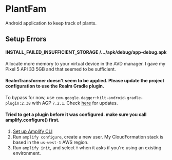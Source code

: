 # PlantFam

Android application to keep track of plants.

## Setup Errors

#### INSTALL_FAILED_INSUFFICIENT_STORAGE /.../apk/debug/app-debug.apk

Allocate more memory to your virtual device in the AVD manager. I gave my Pixel 5 API 33 5GB and
that seemed to be sufficient.

#### RealmTransformer doesn't seem to be applied. Please update the project configuration to use the Realm Gradle plugin.

To bypass for now, use `com.google.dagger:hilt-android-gradle-plugin:2.38` with AGP `7.2.1`.
Check [here](https://github.com/realm/realm-java/issues/7685) for updates.

#### Tried to get a plugin before it was configured. make sure you call amplify.configure() first.

1. [Set up Amplify CLI](https://docs.amplify.aws/start/getting-started/installation/q/integration/android/)
2. Run `amplify configure`, create a new user. My CloudFormation stack is based in the `us-west-1`
   AWS region.
3. Run `amplify init`, and select `Y` when it asks if you're using an existing environment.
